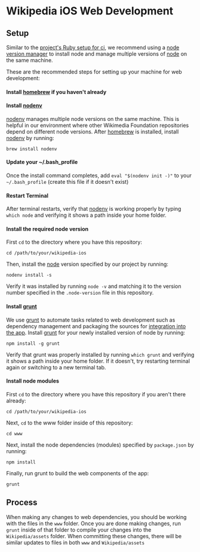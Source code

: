 # Wikipedia iOS Web Development

## Setup

Similar to the [project's Ruby setup for ci](ci.md), we recommend using a [node version manager](https://github.com/nodenv/nodenv) to install node and manage multiple versions of [node](https://nodejs.org/) on the same machine.

These are the recommended steps for setting up your machine for web development:

#### Install [homebrew](https://brew.sh) if you haven't already

#### Install [nodenv](https://github.com/nodenv/nodenv)
[nodenv](https://github.com/nodenv/nodenv) manages  multiple node versions on the same machine. This is helpful in our environment where other Wikimedia Foundation repositories depend on different node versions. After [homebrew](https://brew.sh) is installed, install [nodenv](https://github.com/nodenv/nodenv) by running:
```
brew install nodenv
```

#### Update your ~/.bash_profile
Once the install command completes, add `eval "$(nodenv init -)"` to your `~/.bash_profile` (create this file if it doesn't exist)

#### Restart Terminal
After terminal restarts, verify that [nodenv](https://github.com/nodenv/nodenv)  is working properly by typing `which node` and verifying it shows a path inside your home folder.

#### Install the required node version
First `cd` to the directory where you have this repository:
```
cd /path/to/your/wikipedia-ios
```

Then, install the [node](https://nodejs.org/) version specified by our project by running:
```
nodenv install -s
```

Verify it was installed by running `node -v` and matching it to the version number specified in the `.node-version` file in this repository.

#### Install [grunt](http://gruntjs.com)
We use [grunt](http://gruntjs.com) to automate tasks related to web development such as dependency management and packaging the sources for [integration into the app](#integrating-web-into-the-native-app). Install [grunt](http://gruntjs.com) for your newly installed version of node by running:
```
npm install -g grunt
```

Verify that grunt was properly installed by running `which grunt` and verifying it shows a path inside your home folder. If it doesn't, try restarting terminal again or switching to a new terminal tab.

#### Install node modules
First `cd` to the directory where you have this repository if you aren't there already:
```
cd /path/to/your/wikipedia-ios
```

Next, `cd` to the www folder inside of this repository:
```
cd www
```

Next, install the node dependencies (modules) specified by `package.json` by running:
```
npm install
```

Finally, run grunt to build the web components of the app:
```
grunt
```

## Process
When making any changes to web dependencies, you should be working with the files in the `www` folder. Once you are done making changes, run `grunt` inside of that folder to compile your changes into the `Wikipedia/assets` folder. When committing these changes, there will be similar updates to files in both `www` and `Wikipedia/assets`